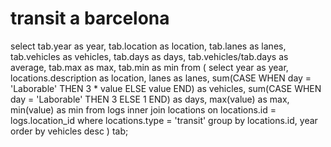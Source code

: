 # transit a barcelona

select
  tab.year as year,
  tab.location as location,
  tab.lanes as lanes,
  tab.vehicles as vehicles,
  tab.days as days,
  tab.vehicles/tab.days as average,
  tab.max as max,
  tab.min as min
from (
  select
    year as year,
    locations.description as location,
    lanes as lanes,
    sum(CASE
      WHEN day = 'Laborable' THEN 3 * value
        ELSE value
    END) as vehicles,
    sum(CASE
      WHEN day = 'Laborable' THEN 3
        ELSE 1
    END) as days,
    max(value) as max,
    min(value) as min
  from logs
  inner join locations on locations.id = logs.location_id
  where locations.type = 'transit'
  group by locations.id, year
  order by vehicles desc
) tab;
